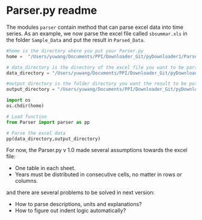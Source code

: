 # Parser.py readme

The modules `parser` contain method that can parse excel data into time series. As an example, we now parse the excel file called `sbsummar.xls` in the folder `Sample_Data` and put the result in `Parsed_Data`.

```python
#home is the directory where you put your Parser.py
home =  "/Users/yuwang/Documents/PPI/Downloader_Git/pyDownloader1/Parser"

# data_directory is the directory of the excel file you want to be parsed
data_directory = "/Users/yuwang/Documents/PPI/Downloader_Git/pyDownloader1/Parser/Sample_Data/sbsummar.xls"

#output_directory is the folder directory you want the result to be put
output_directory = "/Users/yuwang/Documents/PPI/Downloader_Git/pyDownloader1/Parser/Parsed_Data"

import os 
os.chdir(home)

# Load function
from Parser import parser as pp

# Parse the excel data
pp(data_directory,output_directory)
```
For now, the Parser.py v 1.0 made several assumptions towards the excel file:
* One table in each sheet.
* Years must be distributed in consecutive cells, no matter in rows or columns.

and there are several problems to be solved in next version:
* How to parse descriptions, units and explanations?
* How to figure out indent logic automatically?